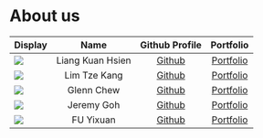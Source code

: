 # About us

Display |       Name       | Github Profile | Portfolio 
--------|:----------------:|:--------------:|:---------:
![](https://via.placeholder.com/100.png?text=Photo) | Liang Kuan Hsien | [Github](https://github.com/KuanHsienn) | [Portfolio](docs/team/johndoe.md)
![](https://via.placeholder.com/100.png?text=Photo) | Lim Tze Kang | [Github](https://github.com/LTK-1606) | [Portfolio](docs/team/johndoe.md)
![](https://via.placeholder.com/100.png?text=Photo) | Glenn Chew | [Github](https://github.com/glenn-chew) | [Portfolio](docs/team/johndoe.md)
![](https://via.placeholder.com/100.png?text=Photo) | Jeremy Goh | [Github](https://github.com/jemehgoh) | [Portfolio](docs/team/jemehgoh.md)
![](https://via.placeholder.com/100.png?text=Photo) | FU Yixuan | [Github](https://github.com/MatchaRRR) | [Portfolio](docs/team/yixuan.md)
